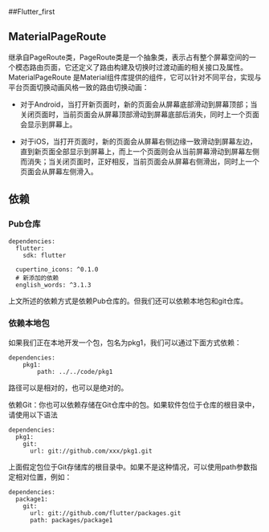 ##Flutter_first

## MaterialPageRoute
继承自PageRoute类，PageRoute类是一个抽象类，表示占有整个屏幕空间的一个模态路由页面，它还定义了路由构建及切换时过渡动画的相关接口及属性。MaterialPageRoute 是Material组件库提供的组件，它可以针对不同平台，实现与平台页面切换动画风格一致的路由切换动画：
* 对于Android，当打开新页面时，新的页面会从屏幕底部滑动到屏幕顶部；当关闭页面时，当前页面会从屏幕顶部滑动到屏幕底部后消失，同时上一个页面会显示到屏幕上。

* 对于iOS，当打开页面时，新的页面会从屏幕右侧边缘一致滑动到屏幕左边，直到新页面全部显示到屏幕上，而上一个页面则会从当前屏幕滑动到屏幕左侧而消失；当关闭页面时，正好相反，当前页面会从屏幕右侧滑出，同时上一个页面会从屏幕左侧滑入。

## 依赖
### Pub仓库
```
dependencies:
  flutter:
    sdk: flutter

  cupertino_icons: ^0.1.0
  # 新添加的依赖
  english_words: ^3.1.3
```
上文所述的依赖方式是依赖Pub仓库的。但我们还可以依赖本地包和git仓库。

### 依赖本地包

如果我们正在本地开发一个包，包名为pkg1，我们可以通过下面方式依赖：
```
dependencies:
    pkg1:
        path: ../../code/pkg1
```
路径可以是相对的，也可以是绝对的。

依赖Git：你也可以依赖存储在Git仓库中的包。如果软件包位于仓库的根目录中，请使用以下语法
```
dependencies:
  pkg1:
    git:
      url: git://github.com/xxx/pkg1.git
```
上面假定包位于Git存储库的根目录中。如果不是这种情况，可以使用path参数指定相对位置，例如：
```
dependencies:
  package1:
    git:
      url: git://github.com/flutter/packages.git
      path: packages/package1
```
